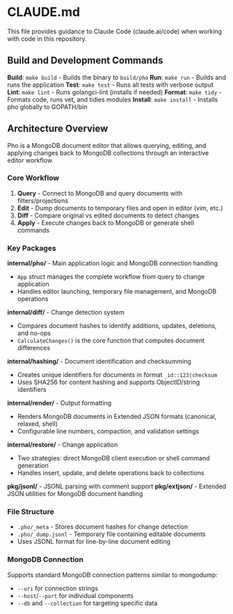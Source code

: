 # CLAUDE.md

This file provides guidance to Claude Code (claude.ai/code) when working with code in this repository.

## Build and Development Commands

**Build**: `make build` - Builds the binary to `build/pho`
**Run**: `make run` - Builds and runs the application
**Test**: `make test` - Runs all tests with verbose output
**Lint**: `make lint` - Runs golangci-lint (installs if needed)
**Format**: `make tidy` - Formats code, runs vet, and tidies modules
**Install**: `make install` - Installs pho globally to GOPATH/bin

## Architecture Overview

Pho is a MongoDB document editor that allows querying, editing, and applying changes back to MongoDB collections through an interactive editor workflow.

### Core Workflow
1. **Query** - Connect to MongoDB and query documents with filters/projections
2. **Edit** - Dump documents to temporary files and open in editor (vim, etc.)
3. **Diff** - Compare original vs edited documents to detect changes
4. **Apply** - Execute changes back to MongoDB or generate shell commands

### Key Packages

**internal/pho/** - Main application logic and MongoDB connection handling
- `App` struct manages the complete workflow from query to change application
- Handles editor launching, temporary file management, and MongoDB operations

**internal/diff/** - Change detection system
- Compares document hashes to identify additions, updates, deletions, and no-ops
- `CalculateChanges()` is the core function that computes document differences

**internal/hashing/** - Document identification and checksumming
- Creates unique identifiers for documents in format `_id::123|checksum`
- Uses SHA256 for content hashing and supports ObjectID/string identifiers

**internal/render/** - Output formatting
- Renders MongoDB documents in Extended JSON formats (canonical, relaxed, shell)
- Configurable line numbers, compaction, and validation settings

**internal/restore/** - Change application
- Two strategies: direct MongoDB client execution or shell command generation
- Handles insert, update, and delete operations back to collections

**pkg/jsonl/** - JSONL parsing with comment support
**pkg/extjson/** - Extended JSON utilities for MongoDB document handling

### File Structure
- `.pho/_meta` - Stores document hashes for change detection
- `.pho/_dump.jsonl` - Temporary file containing editable documents
- Uses JSONL format for line-by-line document editing

### MongoDB Connection
Supports standard MongoDB connection patterns similar to mongodump:
- `--uri` for connection strings
- `--host`/`--port` for individual components
- `--db` and `--collection` for targeting specific data